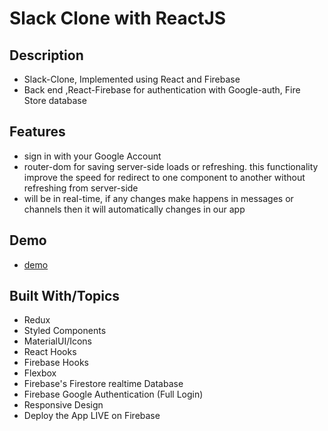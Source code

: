 # Slack Clone with ReactJS

## Description

- Slack-Clone, Implemented using React and Firebase
- Back end ,React-Firebase for authentication with Google-auth, Fire Store database

## Features

- sign in with your Google Account
- router-dom for saving server-side loads or refreshing. this functionality improve the speed for redirect to one component to another without refreshing from server-side
- will be in real-time, if any changes make happens in messages or channels then it will automatically changes in our app

## Demo

- [demo](https://slack-clone-15b50.web.app/)

## Built With/Topics

- Redux
- Styled Components
- MaterialUI/Icons
- React Hooks
- Firebase Hooks
- Flexbox
- Firebase's Firestore realtime Database
- Firebase Google Authentication (Full Login)
- Responsive Design
- Deploy the App LIVE on Firebase
